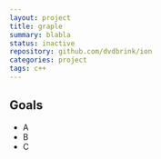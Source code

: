 ```yaml
---
layout: project
title: graple
summary: blabla
status: inactive
repository: github.com/dvdbrink/ion
categories: project
tags: c++
---
```


## Goals
* A
* B
* C
